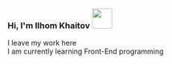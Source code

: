 ### Hi, I'm Ilhom Khaitov   <img src="https://media.giphy.com/media/hvRJCLFzcasrR4ia7z/giphy.gif" width="40px">


I leave my work here <br />
I am currently learning Front-End programming <br />


<!--
**Khaitov-Ilkhom/Khaitov-Ilkhom** is a ✨ _special_ ✨ repository because its `README.md` (this file) appears on your GitHub profile.

Here are some ideas to get you started:

- 🔭 I’m currently working on ...
- 🌱 I’m currently learning ...
- 👯 I’m looking to collaborate on ...
- 🤔 I’m looking for help with ...
- 💬 Ask me about ...
- 📫 How to reach me: ...
- 😄 Pronouns: ...
- ⚡ Fun fact: ...
-->
